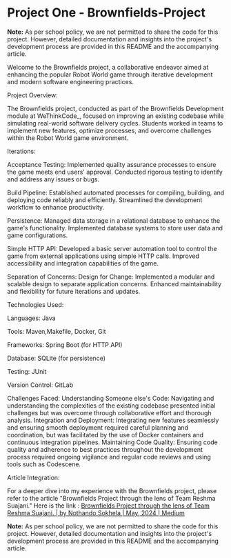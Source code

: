 
# Project One - Brownfields-Project

**Note:** As per school policy, we are not permitted to share the code for this project. However, detailed documentation and insights into the project's development process are provided in this README and the accompanying article.

Welcome to the Brownfields project, a collaborative endeavor aimed at enhancing the popular Robot World game through iterative development and modern software engineering practices.

Project Overview:

The Brownfields project, conducted as part of the Brownfields Development module at WeThinkCode_, focused on improving an existing codebase while simulating real-world software delivery cycles. Students worked in teams to implement new features, optimize processes, and overcome challenges within the Robot World game environment.


Iterations:

Acceptance Testing:
  Implemented quality assurance processes to ensure the game meets end users' approval.
  Conducted rigorous testing to identify and address any issues or bugs.

Build Pipeline:
  Established automated processes for compiling, building, and deploying code reliably and efficiently.
  Streamlined the development workflow to enhance productivity.

Persistence:
  Managed data storage in a relational database to enhance the game's functionality.
  Implemented database systems to store user data and game configurations.
  
	
Simple HTTP API:
  Developed a basic server automation tool to control the game from external applications using simple HTTP calls.
  Improved accessibility and integration capabilities of the game.

Separation of Concerns: Design for Change:
  Implemented a modular and scalable design to separate application concerns.
  Enhanced maintainability and flexibility for future iterations and updates.

Technologies Used:

Languages: Java

Tools: Maven,Makefile, Docker, Git
  
Frameworks: Spring Boot (for HTTP API)
  
Database: SQLite (for persistence)
  
Testing: JUnit

Version Control: GitLab

Challenges Faced:
  Understanding Someone else's Code: Navigating and understanding the complexities of the existing codebase presented initial challenges but was overcome through collaborative effort and thorough analysis.
  Integration and Deployment: Integrating new features seamlessly and ensuring smooth deployment required careful planning and coordination, but was facilitated by the use of Docker containers and continuous integration pipelines.
  Maintaining Code Quality: Ensuring code quality and adherence to best practices throughout the development process required ongoing vigilance and regular code reviews and using tools such as Codescene.

Article Integration:

  For a deeper dive into my experience with the Brownfields project, please refer to the article "Brownfields Project through the lens of Team Reshma Suajani."
  Here is the link : [Brownfields Project through the lens of Team Reshma Suajani. | by Nothando Sokhela | May, 2024 | Medium](https://medium.com/@nosokhe022/brownfields-project-through-the-lens-of-team-reshma-suajani-b1d0523fe946)

**Note:** As per school policy, we are not permitted to share the code for this project. However, detailed documentation and insights into the project's development process are provided in this README and the accompanying article.
